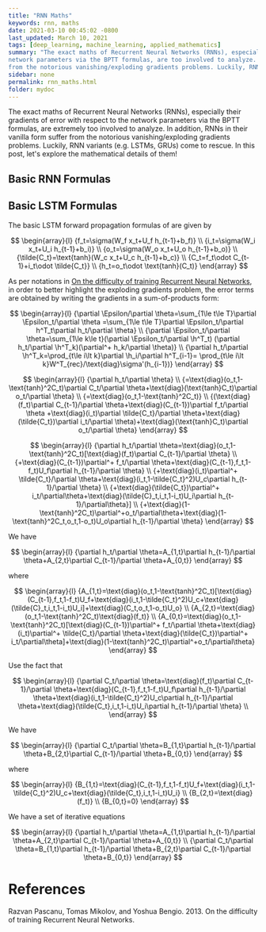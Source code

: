 ```yaml
---
title: "RNN Maths"
keywords: rnn, maths
date: 2021-03-10 00:45:02 -0800
last_updated: March 10, 2021
tags: [deep_learning, machine_learning, applied_mathematics]
summary: "The exact maths of Recurrent Neural Networks (RNNs), especially their gradients of error with respect to the
network parameters via the BPTT formulas, are too involved to analyze. In addition, RNNs in their vanilla form suffer
from the notorious vanishing/exploding gradients problems. Luckily, RNN variants (e.g. LSTMs, GRUs) come to rescue."
sidebar: none
permalink: rnn_maths.html
folder: mydoc
---
```


The exact maths of Recurrent Neural Networks (RNNs), especially their gradients of error with respect to the network
parameters via the BPTT formulas, are extremely too involved to analyze. In addition, RNNs in their vanilla form suffer
from the notorious vanishing/exploding gradients problems. Luckily, RNN variants (e.g. LSTMs, GRUs) come to rescue. In
this post, let's explore the mathematical details of them!

## Basic RNN Formulas

## Basic LSTM Formulas
The basic LSTM forward propagation formulas of are given by

$$
\begin{array}{l}
    {f_t=\sigma(W_f x_t+U_f h_{t-1}+b_f)} \\
    {i_t=\sigma(W_i x_t+U_i h_{t-1}+b_i)} \\
    {o_t=\sigma(W_o x_t+U_o h_{t-1}+b_o)} \\
    {\tilde{C_t}=\text{tanh}(W_c x_t+U_c h_{t-1}+b_c)} \\
    {C_t=f_t\odot C_{t-1}+i_t\odot \tilde{C_t}} \\
    {h_t=o_t\odot \text{tanh}(C_t)}
\end{array}
$$

As per notations in [On the difficulty of training Recurrent Neural Networks](#references), in order to better highlight
the exploding gradients problem, the error terms are obtained by writing the gradients in a sum-of-products form:

$$
\begin{array}{l}
    {\partial \Epsilon/\partial \theta=\sum_{1\le t\le T}\partial \Epsilon_t/\partial \theta
    =\sum_{1\le t\le T}\partial \Epsilon_t/\partial h^T_t\partial h_t/\partial \theta} \\
    {\partial \Epsilon_t/\partial \theta=\sum_{1\le k\le t}(\partial \Epsilon_t/\partial \h^T_t)
    (\partial h_t/\partial \h^T_k)(\partial^+ h_k/\partial \theta)} \\
    {\partial h_t/\partial \h^T_k=\prod_{t\le i\lt k}\partial \h_i/\partial h^T_{i-1}=
    \prod_{t\le i\lt k}W^T_{rec}/\text{diag}\sigma'(h_{i-1})}
\end{array}
$$

$$
\begin{array}{l}
    {\partial h_t/\partial \theta} \\
    {=\text{diag}(o_t,1-\text{tanh}^2C_t)\partial C_t/\partial \theta+\text{diag}(\text{tanh}C_t)\partial o_t/\partial \theta} \\
    {=\text{diag}(o_t,1-\text{tanh}^2C_t)} \\
    {(\text{diag}(f_t)\partial C_{t-1}/\partial \theta+\text{diag}(C_{t-1})\partial f_t/\partial \theta
    +\text{diag}(i_t)\partial \tilde{C_t}/\partial \theta+\text{diag}(\tilde{C_t})\partial i_t/\partial \theta)+\text{diag}(\text{tanh}C_t)\partial o_t/\partial \theta}
\end{array}
$$

$$
\begin{array}{l}
    {\partial h_t/\partial \theta=\text{diag}(o_t,1-\text{tanh}^2C_t)[\text{diag}(f_t)\partial C_{t-1}/\partial \theta} \\
    {+\text{diag}(C_{t-1})\partial^+ f_t/\partial \theta+\text{diag}(C_{t-1},f_t,1-f_t)U_f\partial h_{t-1}/\partial \theta} \\
    {+\text{diag}(i_t)\partial^+ \tilde{C_t}/\partial \theta+\text{diag}(i_t,1-\tilde{C_t}^2)U_c\partial h_{t-1}/\partial \theta} \\
    {+\text{diag}(\tilde{C_t})\partial^+ i_t/\partial\theta+\text{diag}(\tilde{C}_t,i_t,1-i_t)U_i\partial h_{t-1}/\partial\theta}] \\
    {+\text{diag}(1-\text{tanh}^2C_t)\partial^+o_t/\partial\theta+\text{diag}(1-\text{tanh}^2C_t,o_t,1-o_t)U_o\partial h_{t-1}/\partial \theta}
\end{array}
$$

We have

$$
\begin{array}{l}
    {\partial h_t/\partial \theta=A_{1,t}\partial h_{t-1}/\partial \theta+A_{2,t}\partial C_{t-1}/\partial \theta+A_{0,t}}
\end{array}
$$

where

$$
\begin{array}{l}
    {A_{1,t}=\text{diag}(o_t,1-\text{tanh}^2C_t)[\text{diag}(C_{t-1},f_t,1-f_t)U_f+\text{diag}(i_t,1-\tilde{C_t}^2)U_c+\text{diag}(\tilde{C}_t,i_t,1-i_t)U_i]+\text{diag}(C_t,o_t,1-o_t)U_o} \\
    {A_{2,t}=\text{diag}(o_t,1-\text{tanh}^2C_t)\text{diag}(f_t)} \\
    {A_{0,t}=\text{diag}(o_t,1-\text{tanh}^2C_t)[\text{diag}(C_{t-1})\partial^+ f_t/\partial \theta+\text{diag}(i_t)\partial^+ \tilde{C_t}/\partial \theta+\text{diag}(\tilde{C_t})\partial^+ i_t/\partial\theta]+\text{diag}(1-\text{tanh}^2C_t)\partial^+o_t/\partial\theta}
\end{array}
$$

Use the fact that

$$
\begin{array}{l}
    {\partial C_t/\partial \theta=\text{diag}(f_t)\partial C_{t-1}/\partial \theta+\text{diag}(C_{t-1},f_t,1-f_t)U_f\partial h_{t-1}/\partial \theta+\text{diag}(i_t,1-\tilde{C_t}^2)U_c\partial h_{t-1}/\partial \theta+\text{diag}(\tilde{C_t},i_t,1-i_t)U_i\partial h_{t-1}/\partial \theta} \\
\end{array}
$$

We have

$$
\begin{array}{l}
    {\partial C_t/\partial \theta=B_{1,t}\partial h_{t-1}/\partial \theta+B_{2,t}\partial C_{t-1}/\partial \theta+B_{0,t}}
\end{array}
$$

where

$$
\begin{array}{l}
    {B_{1,t}=\text{diag}(C_{t-1},f_t,1-f_t)U_f+\text{diag}(i_t,1-\tilde{C_t}^2)U_c+\text{diag}(\tilde{C_t},i_t,1-i_t)U_i} \\
    {B_{2,t}=\text{diag}(f_t)} \\
    {B_{0,t}=0}
\end{array}
$$

We have a set of iterative equations

$$
\begin{array}{l}
    {\partial h_t/\partial \theta=A_{1,t}\partial h_{t-1}/\partial \theta+A_{2,t}\partial C_{t-1}/\partial \theta+A_{0,t}} \\
    {\partial C_t/\partial \theta=B_{1,t}\partial h_{t-1}/\partial \theta+B_{2,t}\partial C_{t-1}/\partial \theta+B_{0,t}}
\end{array}
$$

# References
Razvan Pascanu, Tomas Mikolov, and Yoshua Bengio. 2013. On the difficulty of training Recurrent Neural Networks.

